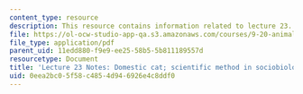 ```yaml
---
content_type: resource
description: This resource contains information related to lecture 23.
file: https://ol-ocw-studio-app-qa.s3.amazonaws.com/courses/9-20-animal-behavior-fall-2013/0eea2bc05f58c4854d946926e4c8ddf0_MIT9_20F13_Lec23.pdf
file_type: application/pdf
parent_uid: 11edd880-f9e9-ee25-58b5-5b811189557d
resourcetype: Document
title: 'Lecture 23 Notes: Domestic cat; scientific method in sociobiology'
uid: 0eea2bc0-5f58-c485-4d94-6926e4c8ddf0
---
```

